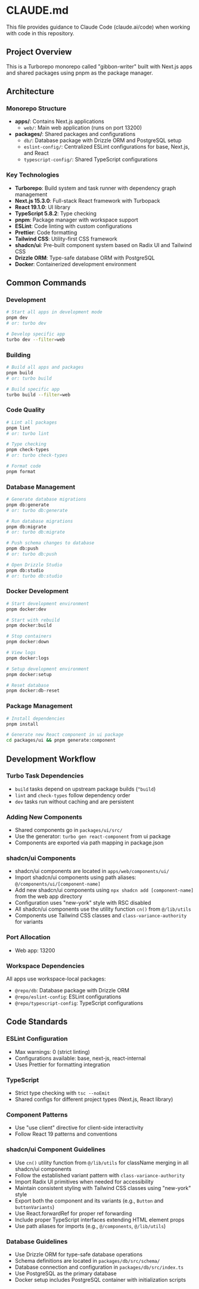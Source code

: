 # CLAUDE.md

This file provides guidance to Claude Code (claude.ai/code) when working with code in this repository.

## Project Overview

This is a Turborepo monorepo called "gibbon-writer" built with Next.js apps and shared packages using pnpm as the package manager.

## Architecture

### Monorepo Structure
- **apps/**: Contains Next.js applications
  - `web/`: Main web application (runs on port 13200)
- **packages/**: Shared packages and configurations
  - `db/`: Database package with Drizzle ORM and PostgreSQL setup
  - `eslint-config/`: Centralized ESLint configurations for base, Next.js, and React
  - `typescript-config/`: Shared TypeScript configurations

### Key Technologies
- **Turborepo**: Build system and task runner with dependency graph management
- **Next.js 15.3.0**: Full-stack React framework with Turbopack
- **React 19.1.0**: UI library
- **TypeScript 5.8.2**: Type checking
- **pnpm**: Package manager with workspace support
- **ESLint**: Code linting with custom configurations
- **Prettier**: Code formatting
- **Tailwind CSS**: Utility-first CSS framework
- **shadcn/ui**: Pre-built component system based on Radix UI and Tailwind CSS
- **Drizzle ORM**: Type-safe database ORM with PostgreSQL
- **Docker**: Containerized development environment

## Common Commands

### Development
```bash
# Start all apps in development mode
pnpm dev
# or: turbo dev

# Develop specific app
turbo dev --filter=web
```

### Building
```bash
# Build all apps and packages
pnpm build
# or: turbo build

# Build specific app
turbo build --filter=web
```

### Code Quality
```bash
# Lint all packages
pnpm lint
# or: turbo lint

# Type checking
pnpm check-types
# or: turbo check-types

# Format code
pnpm format
```

### Database Management
```bash
# Generate database migrations
pnpm db:generate
# or: turbo db:generate

# Run database migrations
pnpm db:migrate
# or: turbo db:migrate

# Push schema changes to database
pnpm db:push
# or: turbo db:push

# Open Drizzle Studio
pnpm db:studio
# or: turbo db:studio
```

### Docker Development
```bash
# Start development environment
pnpm docker:dev

# Start with rebuild
pnpm docker:build

# Stop containers
pnpm docker:down

# View logs
pnpm docker:logs

# Setup development environment
pnpm docker:setup

# Reset database
pnpm docker:db-reset
```

### Package Management
```bash
# Install dependencies
pnpm install

# Generate new React component in ui package
cd packages/ui && pnpm generate:component
```

## Development Workflow

### Turbo Task Dependencies
- `build` tasks depend on upstream package builds (`^build`)
- `lint` and `check-types` follow dependency order
- `dev` tasks run without caching and are persistent

### Adding New Components
- Shared components go in `packages/ui/src/`
- Use the generator: `turbo gen react-component` from ui package
- Components are exported via path mapping in package.json

### shadcn/ui Components
- shadcn/ui components are located in `apps/web/components/ui/`
- Import shadcn/ui components using path aliases: `@/components/ui/[component-name]`
- Add new shadcn/ui components using `npx shadcn add [component-name]` from the web app directory
- Configuration uses "new-york" style with RSC disabled
- All shadcn/ui components use the utility function `cn()` from `@/lib/utils`
- Components use Tailwind CSS classes and `class-variance-authority` for variants

### Port Allocation
- Web app: 13200

### Workspace Dependencies
All apps use workspace-local packages:
- `@repo/db`: Database package with Drizzle ORM
- `@repo/eslint-config`: ESLint configurations
- `@repo/typescript-config`: TypeScript configurations

## Code Standards

### ESLint Configuration
- Max warnings: 0 (strict linting)
- Configurations available: base, next-js, react-internal
- Uses Prettier for formatting integration

### TypeScript
- Strict type checking with `tsc --noEmit`
- Shared configs for different project types (Next.js, React library)

### Component Patterns
- Use "use client" directive for client-side interactivity
- Follow React 19 patterns and conventions

### shadcn/ui Component Guidelines
- Use `cn()` utility function from `@/lib/utils` for className merging in all shadcn/ui components
- Follow the established variant pattern with `class-variance-authority`
- Import Radix UI primitives when needed for accessibility
- Maintain consistent styling with Tailwind CSS classes using "new-york" style
- Export both the component and its variants (e.g., `Button` and `buttonVariants`)
- Use React.forwardRef for proper ref forwarding
- Include proper TypeScript interfaces extending HTML element props
- Use path aliases for imports (e.g., `@/components`, `@/lib/utils`)

### Database Guidelines
- Use Drizzle ORM for type-safe database operations
- Schema definitions are located in `packages/db/src/schema/`
- Database connection and configuration in `packages/db/src/index.ts`
- Use PostgreSQL as the primary database
- Docker setup includes PostgreSQL container with initialization scripts